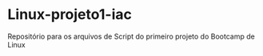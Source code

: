 # Linux-projeto1-iac
Repositório para os arquivos de Script do primeiro projeto do Bootcamp de Linux
